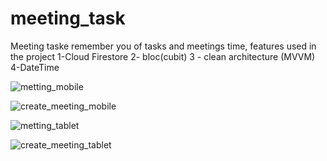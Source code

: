 # meeting_task

Meeting taske remember you of tasks and meetings time, features used in the project
1-Cloud Firestore
2- bloc(cubit)
3 - clean architecture (MVVM)
4-DateTime




![metting_mobile](https://user-images.githubusercontent.com/60053771/191097605-cb4278e9-7184-4827-8a79-23719eafe4c1.png)

![create_meeting_mobile](https://user-images.githubusercontent.com/60053771/191097617-16d6552a-b852-463a-9d43-ba6bbcb9bf27.png)

![metting_tablet](https://user-images.githubusercontent.com/60053771/191097638-1fd229eb-fb59-4f02-bb63-794993753cb5.png)

![create_meeting_tablet](https://user-images.githubusercontent.com/60053771/191097648-59871147-1bd4-421f-82a7-87777d0a1183.png)
